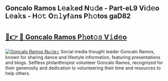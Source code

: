 ## Goncalo Ramos L𝚎a𝚔ed N𝚞𝚍e - Part-eL9 Vi𝚍𝚎o L𝚎a𝚔s - H𝚘𝚝 O𝚗𝚕yf𝚊ns P𝚑𝚘tos gaD82

# <h2><a href="http://kf7utt.oniu.top/?m=Goncalo+Ramos">🔗👉 🔴 Goncalo Ramos P𝚑ot𝚘𝚜 V𝚒d𝚎o</a></h2>

[![Goncalo Ramos Nu𝚍e𝚜](https://i.imgur.com/0qMVB7G.gif)](http://kf7utt.oniu.top/?m=Goncalo+Ramos)
Social media thought leader Goncalo Ramos, known for sharing dance and lifestyle information, featuring presentations and blogs. Selfless philanthropist volunteer Goncalo Ramos, recognized for their generosity and dedication to volunteering their time and resources to help others.  
